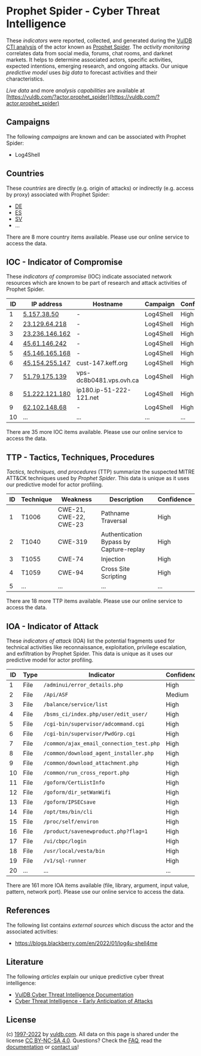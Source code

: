# Prophet Spider - Cyber Threat Intelligence

These _indicators_ were reported, collected, and generated during the [VulDB CTI analysis](https://vuldb.com/?kb.cti) of the actor known as [Prophet Spider](https://vuldb.com/?actor.prophet_spider). The _activity monitoring_ correlates data from social media, forums, chat rooms, and darknet markets. It helps to determine associated actors, specific activities, expected intentions, emerging research, and ongoing attacks. Our unique _predictive model_ uses _big data_ to forecast activities and their characteristics.

_Live data_ and more _analysis capabilities_ are available at [https://vuldb.com/?actor.prophet_spider](https://vuldb.com/?actor.prophet_spider)

## Campaigns

The following _campaigns_ are known and can be associated with Prophet Spider:

* Log4Shell

## Countries

These _countries_ are directly (e.g. origin of attacks) or indirectly (e.g. access by proxy) associated with Prophet Spider:

* [DE](https://vuldb.com/?country.de)
* [ES](https://vuldb.com/?country.es)
* [SV](https://vuldb.com/?country.sv)
* ...

There are 8 more country items available. Please use our online service to access the data.

## IOC - Indicator of Compromise

These _indicators of compromise_ (IOC) indicate associated network resources which are known to be part of research and attack activities of Prophet Spider.

ID | IP address | Hostname | Campaign | Confidence
-- | ---------- | -------- | -------- | ----------
1 | [5.157.38.50](https://vuldb.com/?ip.5.157.38.50) | - | Log4Shell | High
2 | [23.129.64.218](https://vuldb.com/?ip.23.129.64.218) | - | Log4Shell | High
3 | [23.236.146.162](https://vuldb.com/?ip.23.236.146.162) | - | Log4Shell | High
4 | [45.61.146.242](https://vuldb.com/?ip.45.61.146.242) | - | Log4Shell | High
5 | [45.146.165.168](https://vuldb.com/?ip.45.146.165.168) | - | Log4Shell | High
6 | [45.154.255.147](https://vuldb.com/?ip.45.154.255.147) | cust-147.keff.org | Log4Shell | High
7 | [51.79.175.139](https://vuldb.com/?ip.51.79.175.139) | vps-dc8b0481.vps.ovh.ca | Log4Shell | High
8 | [51.222.121.180](https://vuldb.com/?ip.51.222.121.180) | ip180.ip-51-222-121.net | Log4Shell | High
9 | [62.102.148.68](https://vuldb.com/?ip.62.102.148.68) | - | Log4Shell | High
10 | ... | ... | ... | ...

There are 35 more IOC items available. Please use our online service to access the data.

## TTP - Tactics, Techniques, Procedures

_Tactics, techniques, and procedures_ (TTP) summarize the suspected MITRE ATT&CK techniques used by _Prophet Spider_. This data is unique as it uses our predictive model for actor profiling.

ID | Technique | Weakness | Description | Confidence
-- | --------- | -------- | ----------- | ----------
1 | T1006 | CWE-21, CWE-22, CWE-23 | Pathname Traversal | High
2 | T1040 | CWE-319 | Authentication Bypass by Capture-replay | High
3 | T1055 | CWE-74 | Injection | High
4 | T1059 | CWE-94 | Cross Site Scripting | High
5 | ... | ... | ... | ...

There are 18 more TTP items available. Please use our online service to access the data.

## IOA - Indicator of Attack

These _indicators of attack_ (IOA) list the potential fragments used for technical activities like reconnaissance, exploitation, privilege escalation, and exfiltration by Prophet Spider. This data is unique as it uses our predictive model for actor profiling.

ID | Type | Indicator | Confidence
-- | ---- | --------- | ----------
1 | File | `/adminui/error_details.php` | High
2 | File | `/Api/ASF` | Medium
3 | File | `/balance/service/list` | High
4 | File | `/bsms_ci/index.php/user/edit_user/` | High
5 | File | `/cgi-bin/supervisor/adcommand.cgi` | High
6 | File | `/cgi-bin/supervisor/PwdGrp.cgi` | High
7 | File | `/common/ajax_email_connection_test.php` | High
8 | File | `/common/download_agent_installer.php` | High
9 | File | `/common/download_attachment.php` | High
10 | File | `/common/run_cross_report.php` | High
11 | File | `/goform/CertListInfo` | High
12 | File | `/goform/dir_setWanWifi` | High
13 | File | `/goform/IPSECsave` | High
14 | File | `/opt/tms/bin/cli` | High
15 | File | `/proc/self/environ` | High
16 | File | `/product/savenewproduct.php?flag=1` | High
17 | File | `/ui/cbpc/login` | High
18 | File | `/usr/local/vesta/bin` | High
19 | File | `/v1/sql-runner` | High
20 | ... | ... | ...

There are 161 more IOA items available (file, library, argument, input value, pattern, network port). Please use our online service to access the data.

## References

The following list contains _external sources_ which discuss the actor and the associated activities:

* https://blogs.blackberry.com/en/2022/01/log4u-shell4me

## Literature

The following _articles_ explain our unique predictive cyber threat intelligence:

* [VulDB Cyber Threat Intelligence Documentation](https://vuldb.com/?kb.cti)
* [Cyber Threat Intelligence - Early Anticipation of Attacks](https://www.scip.ch/en/?labs.20201022)

## License

(c) [1997-2022](https://vuldb.com/?kb.changelog) by [vuldb.com](https://vuldb.com/?kb.about). All data on this page is shared under the license [CC BY-NC-SA 4.0](https://creativecommons.org/licenses/by-nc-sa/4.0/). Questions? Check the [FAQ](https://vuldb.com/?kb.faq), read the [documentation](https://vuldb.com/?kb) or [contact us](https://vuldb.com/?contact)!
